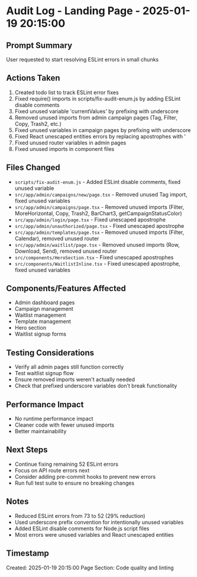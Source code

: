 # Audit Log - Landing Page - 2025-01-19 20:15:00

## Prompt Summary
User requested to start resolving ESLint errors in small chunks

## Actions Taken
1. Created todo list to track ESLint error fixes
2. Fixed require() imports in scripts/fix-audit-enum.js by adding ESLint disable comments
3. Fixed unused variable 'currentValues' by prefixing with underscore
4. Removed unused imports from admin campaign pages (Tag, Filter, Copy, Trash2, etc.)
5. Fixed unused variables in campaign pages by prefixing with underscore
6. Fixed React unescaped entities errors by replacing apostrophes with &apos;
7. Fixed unused router variables in admin pages
8. Fixed unused imports in component files

## Files Changed
- `scripts/fix-audit-enum.js` - Added ESLint disable comments, fixed unused variable
- `src/app/admin/campaigns/new/page.tsx` - Removed unused Tag import, fixed unused variables
- `src/app/admin/campaigns/page.tsx` - Removed unused imports (Filter, MoreHorizontal, Copy, Trash2, BarChart3, getCampaignStatusColor)
- `src/app/admin/login/page.tsx` - Fixed unescaped apostrophe
- `src/app/admin/unauthorized/page.tsx` - Fixed unescaped apostrophe
- `src/app/admin/templates/page.tsx` - Removed unused imports (Filter, Calendar), removed unused router
- `src/app/admin/waitlist/page.tsx` - Removed unused imports (Row, Download, Send), removed unused router
- `src/components/HeroSection.tsx` - Fixed unescaped apostrophes
- `src/components/WaitlistInline.tsx` - Fixed unescaped apostrophe, fixed unused variables

## Components/Features Affected
- Admin dashboard pages
- Campaign management
- Waitlist management
- Template management
- Hero section
- Waitlist signup forms

## Testing Considerations
- Verify all admin pages still function correctly
- Test waitlist signup flow
- Ensure removed imports weren't actually needed
- Check that prefixed underscore variables don't break functionality

## Performance Impact
- No runtime performance impact
- Cleaner code with fewer unused imports
- Better maintainability

## Next Steps
- Continue fixing remaining 52 ESLint errors
- Focus on API route errors next
- Consider adding pre-commit hooks to prevent new errors
- Run full test suite to ensure no breaking changes

## Notes
- Reduced ESLint errors from 73 to 52 (29% reduction)
- Used underscore prefix convention for intentionally unused variables
- Added ESLint disable comments for Node.js script files
- Most errors were unused variables and React unescaped entities

## Timestamp
Created: 2025-01-19 20:15:00
Page Section: Code quality and linting